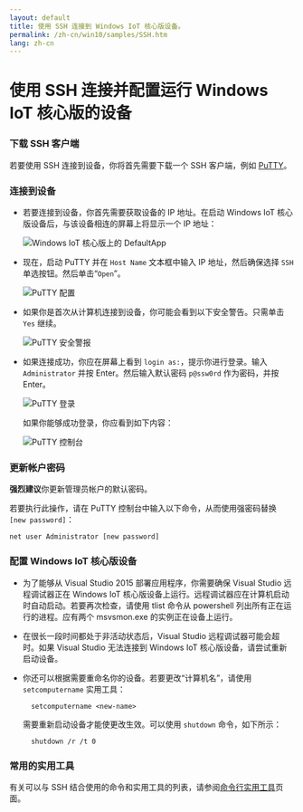 ```yaml
---
layout: default
title: 使用 SSH 连接到 Windows IoT 核心版设备。
permalink: /zh-cn/win10/samples/SSH.htm
lang: zh-cn
---
```


# 使用 SSH 连接并配置运行 Windows IoT 核心版的设备

### 下载 SSH 客户端
若要使用 SSH 连接到设备，你将首先需要下载一个 SSH 客户端，例如 [PuTTY](http://the.earth.li/~sgtatham/putty/latest/x86/putty.exe)。

### 连接到设备
* 若要连接到设备，你首先需要获取设备的 IP 地址。在启动 Windows IoT 核心版设备后，与该设备相连的屏幕上将显示一个 IP 地址：

    ![Windows IoT 核心版上的 DefaultApp]({{site.baseurl}}/Resources/images/DefaultApp.png)

* 现在，启动 PuTTY 并在 `Host Name` 文本框中输入 IP 地址，然后确保选择 `SSH` 单选按钮。然后单击“`Open`”。

    ![PuTTY 配置]({{site.baseurl}}/Resources/images/ssh/putty_config.png)

* 如果你是首次从计算机连接到设备，你可能会看到以下安全警告。只需单击 `Yes` 继续。

    ![PuTTY 安全警报]({{site.baseurl}}/Resources/images/ssh/putty_security_prompt.png)

* 如果连接成功，你应在屏幕上看到 `login as:`，提示你进行登录。输入 `Administrator` 并按 Enter。然后输入默认密码 `p@ssw0rd` 作为密码，并按 Enter。

    ![PuTTY 登录]({{site.baseurl}}/Resources/images/ssh/putty_login.png)

    如果你能够成功登录，你应看到如下内容：

    ![PuTTY 控制台]({{site.baseurl}}/Resources/images/ssh/putty_console.png)

### 更新帐户密码

**强烈建议**你更新管理员帐户的默认密码。

若要执行此操作，请在 PuTTY 控制台中输入以下命令，从而使用强密码替换 `[new password]`：
    
    net user Administrator [new password]
    
### 配置 Windows IoT 核心版设备
* 为了能够从 Visual Studio 2015 部署应用程序，你需要确保 Visual Studio 远程调试器正在 Windows IoT 核心版设备上运行。远程调试器应在计算机启动时自动启动。若要再次检查，请使用 tlist 命令从 powershell 列出所有正在运行的进程。应有两个 msvsmon.exe 的实例正在设备上运行。

* 在很长一段时间都处于非活动状态后，Visual Studio 远程调试器可能会超时。如果 Visual Studio 无法连接到 Windows IoT 核心版设备，请尝试重新启动设备。

* 你还可以根据需要重命名你的设备。若要更改“计算机名”，请使用 `setcomputername` 实用工具：

        setcomputername <new-name>

    需要重新启动设备才能使更改生效。可以使用 `shutdown` 命令，如下所示：

        shutdown /r /t 0
        
### 常用的实用工具

有关可以与 SSH 结合使用的命令和实用工具的列表，请参阅[命令行实用工具]({{site.baseurl}}/{{page.lang}}/win10/tools/CommandLineUtils.htm)页面。
